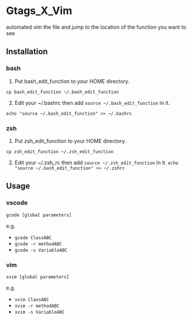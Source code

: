 # Gtags_X_Vim

automated vim the file and jump to the location of the function you want to see 

## Installation
### bash

1. Put bash_edit_function to your HOME directory.

`cp bash_edit_function ~/.bash_edit_function`
  
2. Edit your ~/.bashrc then add `source ~/.bash_edit_function` in it.

`echo "source ~/.bash_edit_function" >> ~/.bashrc`

### zsh

1. Put zsh_edit_function to your HOME directory.

  `cp zsh_edit_function ~/.zsh_edit_function`
  
2. Edit your ~/.zsh_rc then add `source ~/.zsh_edit_function` in it.
  `echo "source ~/.bash_edit_function" >> ~/.zshrc`
  
## Usage
### vscode
`gcode [global parameters]`

e.g.
  - `gcode ClassABC`
  - `gcode -r methodABC`
  - `gcode -s VariableABC`
  
### vim
`xvim [global parameters]`

e.g.
  - `xvim ClassABC`
  - `xvim -r methodABC`
  - `xvim -s VariableABC`


